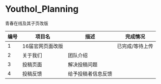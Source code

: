 # Youthol_Planning
青春在线及其子页改版

|编号|项目名|描述|完成情况|
|----|------|----|--------|
|1|16届官网页面改版||已完成/等待上传|
|2|关于我们|团队介绍||
|3|投稿页面|解决投稿问题|
|4|投稿反馈|给予投稿者信息反馈|
